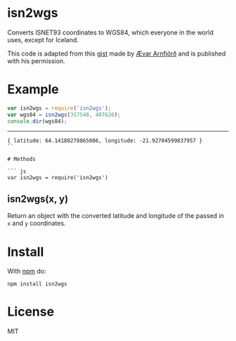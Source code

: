 # isn2wgs

Converts ISNET93 coordinates to WGS84, which everyone in the world uses, except for Iceland.

This code is adapted from this [gist](https://gist.github.com/avar/585850) made by [Ævar Arnfjörð](http://github.com/avar) and is published with his permission.

# Example

``` js
var isn2wgs = require('isn2wgs');
var wgs84 = isn2wgs(357548, 407626);
console.dir(wgs84);
```

***

```
{ latitude: 64.14180278865086, longitude: -21.92704599837957 }
``

# Methods

``` js
var isn2wgs = require('isn2wgs')
```

## isn2wgs(x, y)

Return an object with the converted latitude and longitude of the passed in `x` and `y` coordinates.

# Install

With [npm](https://npmjs.org) do:

```
npm install isn2wgs
```

# License

MIT

